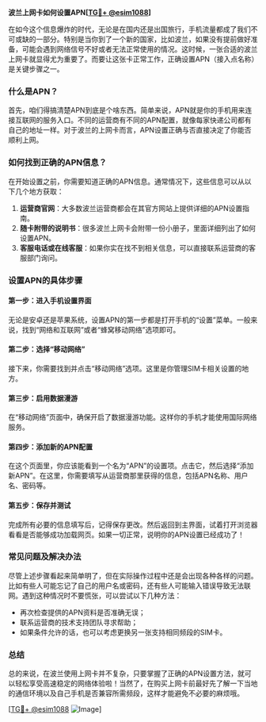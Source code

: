 **波兰上网卡如何设置APN[[TG💪+ @esim1088](https://t.me/s/esim1088)]**

在如今这个信息爆炸的时代，无论是在国内还是出国旅行，手机流量都成了我们不可或缺的一部分。特别是当你到了一个新的国家，比如波兰，如果没有提前做好准备，可能会遇到网络信号不好或者无法正常使用的情况。这时候，一张合适的波兰上网卡就显得尤为重要了。而要让这张卡正常工作，正确设置APN（接入点名称）是关键步骤之一。

### 什么是APN？

首先，咱们得搞清楚APN到底是个啥东西。简单来说，APN就是你的手机用来连接互联网的服务入口。不同的运营商有不同的APN配置，就像每家快递公司都有自己的地址一样。对于波兰的上网卡而言，APN设置正确与否直接决定了你能否顺利上网。

### 如何找到正确的APN信息？

在开始设置之前，你需要知道正确的APN信息。通常情况下，这些信息可以从以下几个地方获取：

1. **运营商官网**：大多数波兰运营商都会在其官方网站上提供详细的APN设置指南。
2. **随卡附带的说明书**：很多波兰上网卡会附带一份小册子，里面详细列出了如何设置APN。
3. **客服电话或在线客服**：如果你实在找不到相关信息，可以直接联系运营商的客服部门询问。

### 设置APN的具体步骤

#### 第一步：进入手机设置界面

无论是安卓还是苹果系统，设置APN的第一步都是打开手机的“设置”菜单。一般来说，找到“网络和互联网”或者“蜂窝移动网络”选项即可。

#### 第二步：选择“移动网络”

接下来，你需要找到并点击“移动网络”选项。这里是你管理SIM卡相关设置的地方。

#### 第三步：启用数据漫游

在“移动网络”页面中，确保开启了数据漫游功能。这样你的手机才能使用国际网络服务。

#### 第四步：添加新的APN配置

在这个页面里，你应该能看到一个名为“APN”的设置项。点击它，然后选择“添加新APN”。在这里，你需要填写从运营商那里获得的信息，包括APN名称、用户名、密码等。

#### 第五步：保存并测试

完成所有必要的信息填写后，记得保存更改。然后返回到主界面，试着打开浏览器看看是否能够成功加载网页。如果一切正常，说明你的APN设置已经成功了！

### 常见问题及解决办法

尽管上述步骤看起来简单明了，但在实际操作过程中还是会出现各种各样的问题。比如有些人可能忘记了自己的用户名或密码，还有些人可能输入错误导致无法联网。遇到这种情况时不要慌张，可以尝试以下几种方法：

- 再次检查提供的APN资料是否准确无误；
- 联系运营商的技术支持团队寻求帮助；
- 如果条件允许的话，也可以考虑更换另一张支持相同频段的SIM卡。

### 总结

总的来说，在波兰使用上网卡并不复杂，只要掌握了正确的APN设置方法，就可以轻松享受高速稳定的网络体验啦！当然了，在购买上网卡前最好先了解一下当地的通信环境以及自己手机是否兼容所需频段，这样才能避免不必要的麻烦哦。

[[TG💪+ @esim1088](https://t.me/s/esim1088) ![Image](https://i.postimg.cc/4NQfJmqS/Snipaste-2025-05-13-00-14-12.png)]